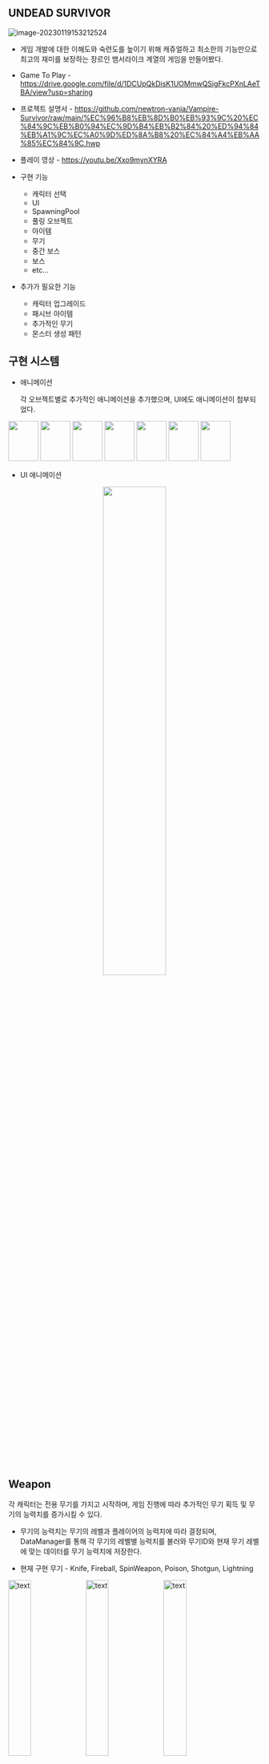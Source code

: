 ## UNDEAD SURVIVOR

![image-20230119153212524](https://user-images.githubusercontent.com/118050445/213386697-4c664a95-2179-4d55-bc08-21a887409a50.png)



- 게임 개발에 대한 이해도와 숙련도를 높이기 위해 캐쥬얼하고 최소한의 기능만으로 최고의 재미를 보장하는 장르인 뱀서라이크 계열의 게임을 만들어봤다.

- Game To Play - https://drive.google.com/file/d/1DCUpQkDisK1UOMmwQSigFkcPXnLAeTBA/view?usp=sharing
- 프로젝트 설명서 - https://github.com/newtron-vania/Vampire-Survivor/raw/main/%EC%96%B8%EB%8D%B0%EB%93%9C%20%EC%84%9C%EB%B0%94%EC%9D%B4%EB%B2%84%20%ED%94%84%EB%A1%9C%EC%A0%9D%ED%8A%B8%20%EC%84%A4%EB%AA%85%EC%84%9C.hwp
- 플레이 영상 - https://youtu.be/Xxo9mynXYRA

- 구현 기능
  - 캐릭터 선택
  - UI
  - SpawningPool
  - 풀링 오브젝트
  - 아이템
  - 무기
  - 중간 보스
  - 보스
  - etc...
- 추가가 필요한 기능
  - 캐릭터 업그레이드
  - 패시브 아이템
  - 추가적인 무기
  - 몬스터 생성 패턴


## 구현 시스템

- 애니메이션

  각 오브젝트별로 추가적인 애니메이션을 추가했으며, UI에도 애니메이션이 첨부되었다.

<img src= "https://user-images.githubusercontent.com/118050445/213386727-87c1615a-3b8d-4b3f-b300-4d5d6ca11fb8.gif" width = "60px" height = "80px"> <img src= "https://user-images.githubusercontent.com/118050445/213386797-26b81c54-db72-4dd4-97a6-1f9cdf6f68ed.gif" width = "60px" height = "80px">
<img src= "https://user-images.githubusercontent.com/118050445/213386810-0ec5b0ec-2cec-4773-a522-86eb0365c52b.gif" width = "60px" height = "80px">
<img src= "https://user-images.githubusercontent.com/118050445/213386826-73aafc42-61e4-4ff8-90e4-93199913b55b.gif" width = "60px" height = "80px">
<img src= "https://user-images.githubusercontent.com/118050445/213386839-a33f57e8-d17c-479f-8506-4436a0f4c745.gif" width = "60px" height = "80px">
<img src= "https://user-images.githubusercontent.com/118050445/213386847-8e814c36-0649-4c89-902c-10df8f23a706.gif" width = "60px" height = "80px">
<img src= "https://user-images.githubusercontent.com/118050445/213386869-6df641d2-d16e-4d71-82af-f587b333cdaa.gif" width = "60px" height = "80px">

- UI 애니메이션
<p align="center">
<img src="https://user-images.githubusercontent.com/118050445/213387108-4b8f7ed4-e847-4b8a-9e3e-4cd73ac40304.gif" width = "50% height = "50%">
</p>

## Weapon

각 캐릭터는 전용 무기를 가지고 시작하며, 게임 진행에 따라 추가적인 무기 획득 및 무기의 능력치를 증가시킬 수 있다.
- 무기의 능력치는 무기의 레벨과 플레이어의 능력치에 따라 결정되며, DataManager를 통해 각 무기의 레벨별 능력치를 불러와 무기ID와 현재 무기 레벨에 맞는 데이터를 무기 능력치에 저장한다.

- 현재 구현 무기 - Knife, Fireball, SpinWeapon, Poison, Shotgun, Lightning

<img src= "https://user-images.githubusercontent.com/118050445/213397871-6552ff87-e7dc-404d-912f-6846f2228c72.gif" alt="text" width="30%" height="30%"> <img src= "https://user-images.githubusercontent.com/118050445/213397892-9a159b47-d3f4-470e-b141-aa4b3b1fb5cc.gif" alt="text" width="30%" height="30%"> <img src= "https://user-images.githubusercontent.com/118050445/213397899-14df5e24-3a2a-406d-893d-1ab6c7b0fa4e.gif" alt="text" width="30%" height="30%">


## PlayerStat
 캐릭터의 주요 능력치는 MaxHp, MoveSpeed, Damage, Defense, Cooldown, Amount로 구성된다.
 - MaxHp : 최대 Hp. 1당 1만큼 증가한다.
 - MoveSpeed : 이동 속도. 1당 1만큼 증가한다.
 - Damage : 공격력. 10당 10%만큼 공격력이 증가한다.(합계산)
 - Defense : 방어력. 1당 1만큼 증가한다.
 - Cooldown : 무기 재사용 대기시간. 10당 10%만큼 대기시간이 감소한다.(곱계산)
 - Amount : 무기 생성 개수. 한번에 생성하는 무기의 개수가 증가한다. 1당 1만큼 증가한다.
 
<p align="center">
<img src= "https://user-images.githubusercontent.com/118050445/213406700-4d3f1217-0df9-479e-adb2-b1157b4b60af.PNG" alt="text" width="50%" height="50%">
</p>

## Item
  몬스터는 사망 시 Exp과 일정 확률로 Item을 생성한다. 캐릭터는 ItemGetterObject를 통해 특정 거리의 아이템의 존재를 확인할 수 있으며, 아이템을 확인할 시 아이템이 캐릭터를 향해 이동하며 캐릭터와 충돌 시 각 아이템의 OnItemEvent를 실행한다.
  
<p align="center">
<img src= "https://user-images.githubusercontent.com/118050445/213404095-ff6fb57f-997d-464e-a811-c83c217ba9f8.gif" alt="text" width="50%" height="50%">
</p>

- Exp : 특정 값만큼 캐릭터의 Exp를 증가시킨다.

<p align="center">
<img src= "https://user-images.githubusercontent.com/118050445/213404010-26593362-7aad-4fff-81df-99e42e3331c4.gif" alt="text" width="50%" height="50%">
</p>

- Health : 특정 값만큼 캐릭터의 체력을 회복시킨다.

<p align="center">
<img src= "https://user-images.githubusercontent.com/118050445/213404146-cb846101-234b-4776-8985-123da72e05be.gif" alt="text" width="50%" height="50%">
</p>

- Magnet : 월드맵에 존재하는 모든 Item을 캐릭터를 향해 이동시킨다.

<p align="center">
<img src= "https://user-images.githubusercontent.com/118050445/213404176-cec7ab90-7e15-4b41-ae4d-256efc8a07c3.gif" alt="text" width="50%" height="50%">
</p>

- ItemBox : 캐릭터를 향해 움직이지 않는 Item이다. 획득 시 ItemBoxOpenUI를 생성하며, 이를 통해 랜덤으로 무기를 획득 및 강화할 수 있다. 만약 더이상 무기를 강화하거나 획득할 수 없다면 Health 아이템을 획득한다.

<p align="center">
<img src= "https://user-images.githubusercontent.com/118050445/213404163-b701615f-9192-474a-af70-add9af5ed383.gif" alt="text" width="50%" height="50%">
</p>


## SpawningPool
- 캐릭터의 일정 범위에는 몬스터를 생성하는 SpawningPool이 존재하며, 랜덤으로 위치를 지정하여 몬스터를 생성한다.
- 게임 시간이 1분이 지날 때마다 중간보스가 생성되며, 중간보스는 일반 몬스터보다 더 강한 능력치를 가진다.
- 5분이 지날 시 보스가 생성되며, 보스가 사망 시 게임을 승리한다.

### 몬스터 종류
- 근접 : 몬스터들은 기본적으로 플레이어와 접촉 시 데미지를 준다. 
- 원거리 : 특정 몬스터는 플레이어의 위치를 향해 bullet을 발사한다.
- 중간보스 : 일반 몬스터보다 크기가 더 크고 무게가 더 나가며, 일반몬스터에서 중간보스로 인한 보정만큼 능력치가 향상된다.
- 보스 : 다른 몬스터들과 독립적으로 존재하며, 1개 이상의 스킬을 가지고 있고 스킬들 중 랜덤으로 1개를 선택하여 사용한다. 스킬은 재사용 대기시간이 존재한다.

### Boss Skill Example

  - Blink - 시간정지 후 플레이어 주변으로 이동
<p align="center">
<img src= "https://user-images.githubusercontent.com/118050445/213416839-579a61dd-ebb0-445f-ac83-7ffdad75fa83.gif" width ="50%" height="50%">



  - Rush - 플레이어 위치로 일직선으로 돌진. 3번 반복
<p align="center">
<img src= "https://user-images.githubusercontent.com/118050445/213416857-4163c548-b036-489b-9c92-dd354db46dfc.gif" width ="50%" height="50%">
</p>


# 개발 결과
<p align="center">
<img src="https://user-images.githubusercontent.com/118050445/213421054-cb5d8223-3279-4d0d-9623-08725e602b18.gif" width="70%" height="70%">
</p>

##
- 제작기간 : 20일
- 참고 에셋
  - 언데드 서바이버 에셋 팩 : https://assetstore.unity.com/packages/2d/undead-survivor-assets-pack-238068
  - 2d Flat Explosion : https://assetstore.unity.com/packages/2d/textures-materials/2d-flat-explosion-66932
  - 8-Bit Sfx : https://assetstore.unity.com/packages/audio/sound-fx/8-bit-sfx-32831
  - Casual Game BGM #5 : https://assetstore.unity.com/packages/audio/music/casual-game-bgm-5-135943
  - 2D Potions Pixel Art : https://assetstore.unity.com/packages/2d/gui/icons/2d-potions-pixel-art-196023
  - Buttons Set : https://assetstore.unity.com/packages/2d/gui/buttons-set-211824
  - Monsters_Creatures_Fantasy : https://assetstore.unity.com/packages/2d/characters/monsters-creatures-fantasy-167949
